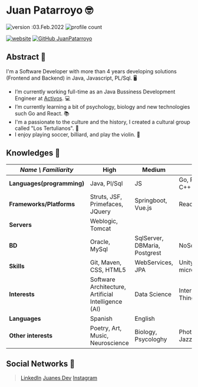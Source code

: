 # Juan Patarroyo 🤓
![version :03.Feb.2022](https://img.shields.io/badge/version-03.Feb.2022-informational)
![profile count](https://komarev.com/ghpvc/?username=JuanPatarroyo&color=red)

[![website](https://img.shields.io/badge/website-informational)](https://juanes-patarroyo.dev)
[![GitHub JuanPatarroyo](https://img.shields.io/github/followers/JuanPatarroyo?label=follow&style=social)](https://github.com/JuanPatarroyo)

## Abstract 😬
I'm a Software Developer with more than 4 years developing solutions (Frontend and Backend) in Java, Javascript, PL/Sql. 🖥
- I’m currently working full-time as an Java Bussiness Development Engineer at [Activos](https://activos.com.co). 💻
- I’m currently learning a bit of psychology, biology and new technologies such Go and React. 📚
- I'm a passionate to the culture and the history, I created a cultural group called "Los Tertulianos". 🎨
- I enjoy playing soccer, billiard, and play the violin. 🎻

## Knowledges 🧠
| *Name \ Familiarity* | High | Medium | Low |
| --------------- | --------------- | --------------- | ------------- |
| **Languages(programming)** | Java, Pl/Sql | JS | Go, Python, C++ |
| **Frameworks/Platforms** | Struts, JSF, Primefaces, JQuery | Springboot, Vue.js | React |
| **Servers** | Weblogic, Tomcat |  |  |
| **BD** | Oracle, MySql | SqlServer, DBMaria, Postgrest | NoSql |
| **Skills** | Git, Maven, CSS, HTML5 | WebServices, JPA | Unity3D, microservices |
| **Interests** | Software Architecture, Artificial Intelligence (AI) | Data Science | Internet of Things |
| **Languages** | Spanish | English |  |
| **Other interests** | Poetry, Art, Music, Neuroscience | Biology, Psycologhy | Photography, Jazz |

## Social Networks 📱
> [LinkedIn](https://www.linkedin.com/in/juan-esteban-patarroyo-61a566186)
> [Juanes Dev](https://juanes-patarroyo.dev)
> [Instagram](https://www.instagram.com/liebestraume_photos/)
